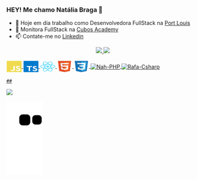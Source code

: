### HEY! Me chamo Natália Braga 👋

- 🔭 Hoje em dia trabalho como Desenvolvedora FullStack na [Port Louis](https://www.portdata.tech/)
- 🌱 Monitora FullStack na [Cubos Academy](https://cubos.academy/)
- 📫 Contate-me no [Linkedin](www.linkedin.com/in/natalia-r-braga)

<div align="center">
  <a href="https://github.com/Nahrbraga">
  <img height="180em" src="https://github-readme-stats.vercel.app/api?username=Nahrbraga&show_icons=true&theme=synthwave&include_all_commits=true&count_private=true"/>
  <img height="180em" src="https://github-readme-stats.vercel.app/api/top-langs/?username=Nahrbraga&layout=compact&langs_count=7&theme=synthwave"/>
</div>
  <div style="display: inline_block"><br>
  <img align="center" alt="Nah-Js" height="30" width="40" src="https://raw.githubusercontent.com/devicons/devicon/master/icons/javascript/javascript-plain.svg">
  <img align="center" alt="Nah-Ts" height="30" width="40" src="https://raw.githubusercontent.com/devicons/devicon/master/icons/typescript/typescript-plain.svg">
  <img align="center" alt="Nah-React" height="30" width="40" src="https://raw.githubusercontent.com/devicons/devicon/master/icons/react/react-original.svg">
  <img align="center" alt="Nah-HTML" height="30" width="40" src="https://raw.githubusercontent.com/devicons/devicon/master/icons/html5/html5-original.svg">
  <img align="center" alt="Nah-CSS" height="30" width="40" src="https://raw.githubusercontent.com/devicons/devicon/master/icons/css3/css3-original.svg">
  <img align="center" alt="Nah-PHP" height="30" width="40" src="https://cdn.jsdelivr.net/gh/devicons/devicon/icons/php/php-plain.svg">
  <img align="center" alt="Rafa-Csharp" height="30" width="40" src="https://cdn.jsdelivr.net/gh/devicons/devicon/icons/vuejs/vuejs-original-wordmark.svg">
</div>
  
    ##
 
<div> 
  <a href="https://www.linkedin.com/in/natalia-r-braga/" target="_blank"><img src="https://img.shields.io/badge/-LinkedIn-%230077B5?style=for-the-badge&logo=linkedin&logoColor=white" target="_blank"></a> 
 
  ![Snake animation](https://github.com/rafaballerini/rafaballerini/blob/output/github-contribution-grid-snake.svg)
 
</div>
